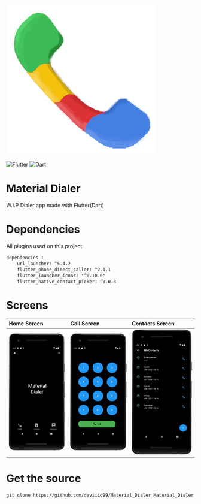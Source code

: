 
<img src="assets/icon/icon.png">

![Flutter](https://img.shields.io/badge/Flutter-%2302569B.svg?style=for-the-badge&logo=Flutter&logoColor=white)
![Dart](https://img.shields.io/badge/dart-%230175C2.svg?style=for-the-badge&logo=dart&logoColor=white)

 # Material Dialer
 W.I.P Dialer app made with Flutter(Dart)

# Dependencies
All plugins used on this project
```
dependencies :
    url_launcher: ^5.4.2
    flutter_phone_direct_caller: ^2.1.1
    flutter_launcher_icons: "^0.10.0"
    flutter_native_contact_picker: ^0.0.3
```

 # Screens
| Home Screen             | Call Screen                | Contacts Screen            |
| :---------------------- |:----------------------     |:----------------------|
| <img src="screens/screen_1.png">                        | <img src="screens/screen_3.png">                           | <img src="screens/screen_2.png">|

 # Get the source
 ```
 git clone https://github.com/daviiid99/Material_Dialer Material_Dialer
 ```
